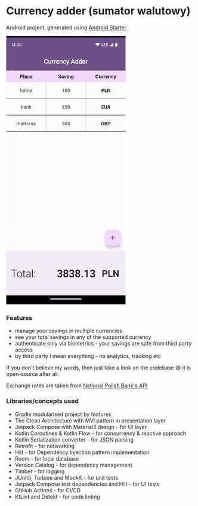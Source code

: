 # **Currency adder (sumator walutowy)**

Android project, generated using [Android Starter](https://github.com/krzdabrowski/android-starter-2022).

![Demo file](demo.gif)

### **Features**
* manage your savings in multiple currencies
* see your total savings in any of the supported currency
* authenticate only via biometrics - your savings are safe from third party access
* by third party I mean everything - no analytics, tracking etc

If you don't believe my words, then just take a look on the codebase :sweat_smile: it is open-source after all.

Exchange rates are taken from [National Polish Bank's API](http://api.nbp.pl/)

### **Libraries/concepts used**

* Gradle modularised project by features
* The Clean Architecture with MVI pattern in presentation layer
* Jetpack Compose with Material3 design - for UI layer
* Kotlin Coroutines & Kotlin Flow - for concurrency & reactive approach
* Kotlin Serialization converter - for JSON parsing
* Retrofit - for networking
* Hilt - for Dependency Injection pattern implementation
* Room - for local database
* Version Catalog - for dependency management
* Timber - for logging
* JUnit5, Turbine and MockK - for unit tests
* Jetpack Compose test dependencies and Hilt - for UI tests
* GitHub Actions - for CI/CD
* KtLint and Detekt - for code linting
